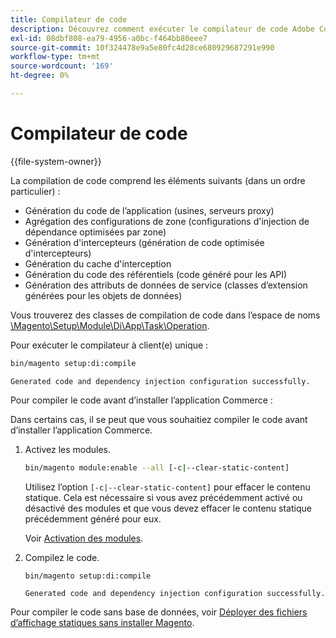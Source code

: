 ```yaml
---
title: Compilateur de code
description: Découvrez comment exécuter le compilateur de code Adobe Commerce à partir de la ligne de commande. Découvrez les processus de compilation et les techniques d’optimisation.
exl-id: 08dbf808-ea79-4956-a0bc-f464bb80eee7
source-git-commit: 10f324478e9a5e80fc4d28ce680929687291e990
workflow-type: tm+mt
source-wordcount: '169'
ht-degree: 0%

---
```


# Compilateur de code

{{file-system-owner}}

La compilation de code comprend les éléments suivants (dans un ordre particulier) :

- Génération du code de l’application (usines, serveurs proxy)
- Agrégation des configurations de zone (configurations d&#39;injection de dépendance optimisées par zone)
- Génération d&#39;intercepteurs (génération de code optimisée d&#39;intercepteurs)
- Génération du cache d&#39;interception
- Génération du code des référentiels (code généré pour les API)
- Génération des attributs de données de service (classes d’extension générées pour les objets de données)

Vous trouverez des classes de compilation de code dans l’espace de noms [\Magento\Setup\Module\Di\App\Task\Operation][operation].

Pour exécuter le compilateur à client(e) unique :

```bash
bin/magento setup:di:compile
```

```
Generated code and dependency injection configuration successfully.
```

Pour compiler le code avant d’installer l’application Commerce :

Dans certains cas, il se peut que vous souhaitiez compiler le code avant d’installer l’application Commerce.

1. Activez les modules.

   ```bash
   bin/magento module:enable --all [-c|--clear-static-content]
   ```

   Utilisez l’option `[-c|--clear-static-content]` pour effacer le contenu statique. Cela est nécessaire si vous avez précédemment activé ou désactivé des modules et que vous devez effacer le contenu statique précédemment généré pour eux.

   Voir [Activation des modules](../../installation/tutorials/manage-modules.md).

1. Compilez le code.

   ```bash
   bin/magento setup:di:compile
   ```

   ```
   Generated code and dependency injection configuration successfully.
   ```

Pour compiler le code sans base de données, voir [Déployer des fichiers d’affichage statiques sans installer Magento](../cli/static-view-file-deployment.md).

<!-- link definitions -->

[operation]: https://github.com/magento/magento2/blob/2.4/setup/src/Magento/Setup/Module/Di/App/Task/Operation
